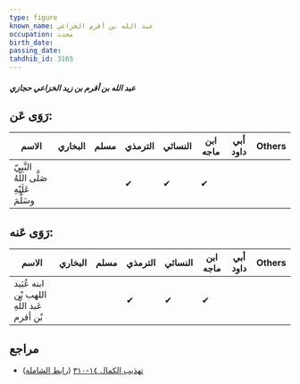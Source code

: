 ```yaml
---
type: figure
known_name: عبد الله بن أقرم الخزاعي
occupation: محدث
birth_date:
passing_date:
tahdhib_id: 3165
---
```

##### عبد الله بن أقرم بن زيد الخزاعي حجازي

## رَوَى عَن:
| الاسم                                      | البخاري | مسلم | الترمذي | النسائي | ابن ماجه | أبي داود | Others |
| ------------------------------------------ | ------- | ---- | ------- | ------- | -------- | -------- | ------ |
| النَّبِيّ صَلَّى اللَّهُ عَلَيْهِ وسَلَّمَ |         |      | ✔       | ✔       | ✔        |          |        |
## رَوَى عَنه:
| الاسم                                       | البخاري | مسلم | الترمذي | النسائي | ابن ماجه | أبي داود | Others |
| ------------------------------------------- | ------- | ---- | ------- | ------- | -------- | -------- | ------ |
| ابنه عُبَيد اللهب بْن عَبد اللَّهِ بْن أقرم |         |      | ✔       | ✔       | ✔        |          |        |
## مراجع
- [تهذيب الكمال ١٤-٣١٠](obsidian://open?vault=Tahdhib-al-Kamal&file=Figures/٣١٦٥-عبد%20الله%20بن%20أقرم%20بن%20زيد%20الخزاعي%20حجازي) ([رابط الشاملة](https://shamela.ws/book/3722/7238))